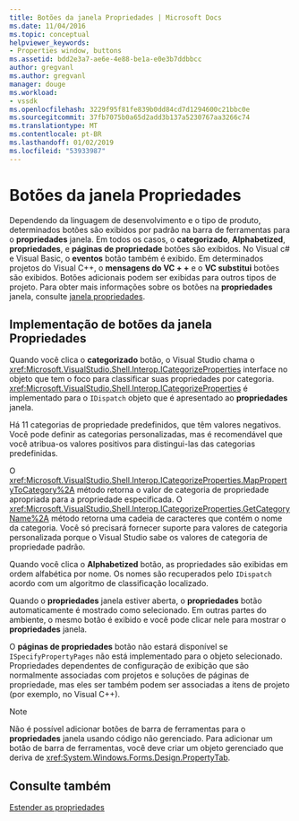 ```yaml
---
title: Botões da janela Propriedades | Microsoft Docs
ms.date: 11/04/2016
ms.topic: conceptual
helpviewer_keywords:
- Properties window, buttons
ms.assetid: bdd2e3a7-ae6e-4e88-be1a-e0e3b7ddbbcc
author: gregvanl
ms.author: gregvanl
manager: douge
ms.workload:
- vssdk
ms.openlocfilehash: 3229f95f81fe839b0dd84cd7d1294600c21bbc0e
ms.sourcegitcommit: 37fb7075b0a65d2add3b137a5230767aa3266c74
ms.translationtype: MT
ms.contentlocale: pt-BR
ms.lasthandoff: 01/02/2019
ms.locfileid: "53933987"
---
```

# <a name="properties-window-buttons"></a>Botões da janela Propriedades
Dependendo da linguagem de desenvolvimento e o tipo de produto, determinados botões são exibidos por padrão na barra de ferramentas para o **propriedades** janela. Em todos os casos, o **categorizado**, **Alphabetized**, **propriedades**, e **páginas de propriedade** botões são exibidos. No Visual c# e Visual Basic, o **eventos** botão também é exibido. Em determinados projetos do Visual C++, o **mensagens do VC + +** e o **VC substitui** botões são exibidos. Botões adicionais podem ser exibidas para outros tipos de projeto. Para obter mais informações sobre os botões na **propriedades** janela, consulte [janela propriedades](../../ide/reference/properties-window.md).  
  
## <a name="implementation-of-properties-window-buttons"></a>Implementação de botões da janela Propriedades  
 Quando você clica o **categorizado** botão, o Visual Studio chama o <xref:Microsoft.VisualStudio.Shell.Interop.ICategorizeProperties> interface no objeto que tem o foco para classificar suas propriedades por categoria. <xref:Microsoft.VisualStudio.Shell.Interop.ICategorizeProperties> é implementado para o `IDispatch` objeto que é apresentado ao **propriedades** janela.  
  
 Há 11 categorias de propriedade predefinidos, que têm valores negativos. Você pode definir as categorias personalizadas, mas é recomendável que você atribua-os valores positivos para distingui-las das categorias predefinidas.  
  
 O <xref:Microsoft.VisualStudio.Shell.Interop.ICategorizeProperties.MapPropertyToCategory%2A> método retorna o valor de categoria de propriedade apropriada para a propriedade especificada. O <xref:Microsoft.VisualStudio.Shell.Interop.ICategorizeProperties.GetCategoryName%2A> método retorna uma cadeia de caracteres que contém o nome da categoria. Você só precisará fornecer suporte para valores de categoria personalizada porque o Visual Studio sabe os valores de categoria de propriedade padrão.  
  
 Quando você clica o **Alphabetized** botão, as propriedades são exibidas em ordem alfabética por nome. Os nomes são recuperados pelo `IDispatch` acordo com um algoritmo de classificação localizado.  
  
 Quando o **propriedades** janela estiver aberta, o **propriedades** botão automaticamente é mostrado como selecionado. Em outras partes do ambiente, o mesmo botão é exibido e você pode clicar nele para mostrar o **propriedades** janela.  
  
 O **páginas de propriedades** botão não estará disponível se `ISpecifyPropertyPages` não está implementado para o objeto selecionado. Propriedades dependentes de configuração de exibição que são normalmente associadas com projetos e soluções de páginas de propriedade, mas eles ser também podem ser associadas a itens de projeto (por exemplo, no Visual C++).  
  
> [!NOTE]
>  Não é possível adicionar botões de barra de ferramentas para o **propriedades** janela usando código não gerenciado. Para adicionar um botão de barra de ferramentas, você deve criar um objeto gerenciado que deriva de <xref:System.Windows.Forms.Design.PropertyTab>.  
  
## <a name="see-also"></a>Consulte também  
 [Estender as propriedades](../../extensibility/internals/extending-properties.md)
